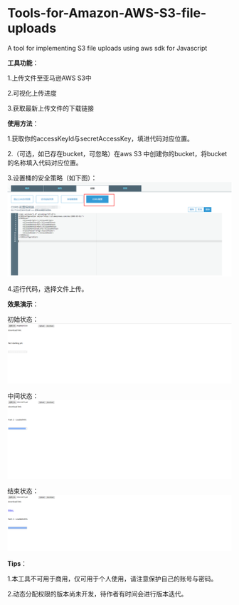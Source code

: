 # Tools-for-Amazon-AWS-S3-file-uploads
A tool for implementing S3 file uploads using aws sdk for Javascript

**工具功能**：

1.上传文件至亚马逊AWS S3中

2.可视化上传进度

3.获取最新上传文件的下载链接

**使用方法**：

1.获取你的accessKeyId与secretAccessKey，填进代码对应位置。

2.（可选，如已存在bucket，可忽略）在aws S3 中创建你的bucket，将bucket的名称填入代码对应位置。

3.设置桶的安全策略（如下图）：
![安全策略](https://github.com/genius9527/Tools-for-Amazon-AWS-S3-file-uploads/blob/master/%E6%A1%B6%E5%AE%89%E5%85%A8%E9%85%8D%E7%BD%AE.png)

4.运行代码，选择文件上传。


**效果演示**：

初始状态：
![初始状态](https://github.com/genius9527/Tools-for-Amazon-AWS-S3-file-uploads/blob/master/%E5%88%9D%E5%A7%8B%E7%8A%B6%E6%80%81.png)

中间状态：
![中间状态](https://github.com/genius9527/Tools-for-Amazon-AWS-S3-file-uploads/blob/master/%E4%B8%AD%E9%97%B4%E7%8A%B6%E6%80%81.png)

结束状态：
![结束状态](https://github.com/genius9527/Tools-for-Amazon-AWS-S3-file-uploads/blob/master/%E7%BB%93%E6%9D%9F%E7%8A%B6%E6%80%81.png)


**Tips**：

1.本工具不可用于商用，仅可用于个人使用，请注意保护自己的账号与密码。

2.动态分配权限的版本尚未开发，待作者有时间会进行版本迭代。
